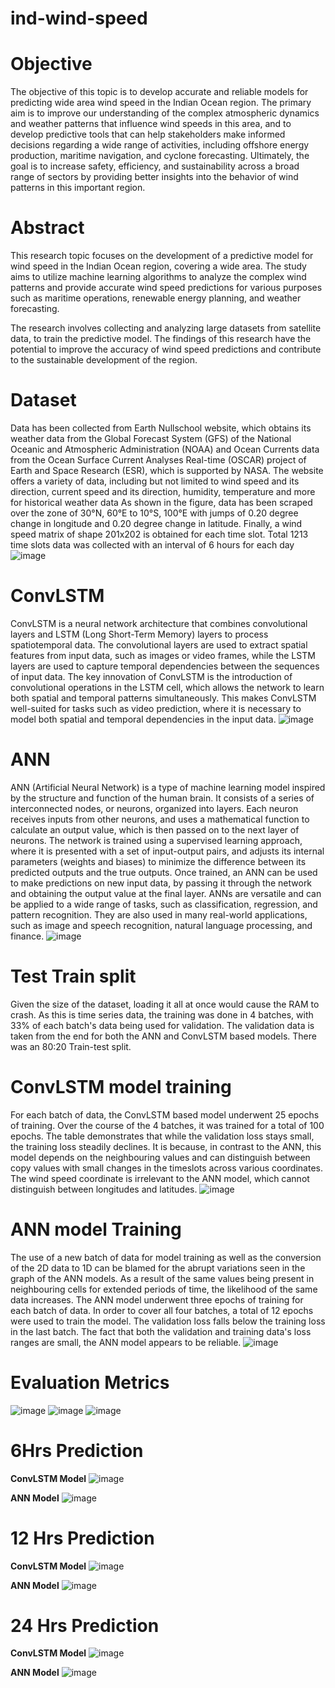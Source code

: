# ind-wind-speed

# Objective
The objective of this topic is to develop accurate and reliable models for predicting wide area wind speed in the Indian Ocean region. 
The primary aim is to improve our understanding of the complex atmospheric dynamics and weather patterns that influence wind speeds in this area, and to develop predictive tools that can help stakeholders make informed decisions regarding a wide range of activities, including offshore energy production, maritime navigation, and cyclone forecasting. 
Ultimately, the goal is to increase safety, efficiency, and sustainability across a broad range of sectors by providing better insights into the behavior of wind patterns in this important region.

# Abstract
This research topic focuses on the development of a predictive model for wind speed in the Indian Ocean region, covering a wide area. The study aims to utilize machine learning algorithms to analyze the complex wind patterns and provide accurate wind speed predictions for various purposes such as maritime operations, renewable energy planning, and weather forecasting. 

The research involves collecting and analyzing large datasets from satellite data, to train the predictive model. The findings of this research have the potential to improve the accuracy of wind speed predictions and contribute to the sustainable development of the region.

# Dataset
Data has been collected from Earth Nullschool website, which obtains its weather data from the Global Forecast System (GFS) of the National Oceanic and Atmospheric Administration (NOAA) and Ocean Currents data from the Ocean Surface Current Analyses Real-time (OSCAR) project of Earth and Space Research (ESR), which is supported by NASA. 
The website offers a variety of data, including but not limited to wind speed and its direction, current speed and its direction, humidity, temperature and more for historical weather data
As shown in the figure, data has been scraped over the zone of 30°N, 60°E to 10°S, 100°E with jumps of 0.20 degree change in longitude and 0.20 degree change in latitude. Finally, a wind speed matrix of shape 201x202 is obtained for each time slot. Total 1213 time slots data was collected with an interval of 6 hours for each day
![image](https://github.com/user-attachments/assets/0ce742d3-4376-4f9b-bc52-34fd9e053bba)

# ConvLSTM
ConvLSTM is a neural network architecture that combines convolutional layers and LSTM (Long Short-Term Memory) layers to process spatiotemporal data.
The convolutional layers are used to extract spatial features from input data, such as images or video frames, while the LSTM layers are used to capture temporal dependencies between the sequences of input data.
The key innovation of ConvLSTM is the introduction of convolutional operations in the LSTM cell, which allows the network to learn both spatial and temporal patterns simultaneously.
This makes ConvLSTM well-suited for tasks such as video prediction, where it is necessary to model both spatial and temporal dependencies in the input data.
![image](https://github.com/user-attachments/assets/5def81cd-019f-41d4-bf59-1cb1c7c64209)

# ANN
ANN (Artificial Neural Network) is a type of machine learning model inspired by the structure and function of the human brain.
It consists of a series of interconnected nodes, or neurons, organized into layers. Each neuron receives inputs from other neurons, and uses a mathematical function to calculate an output value, which is then passed on to the next layer of neurons.
The network is trained using a supervised learning approach, where it is presented with a set of input-output pairs, and adjusts its internal parameters (weights and biases) to minimize the difference between its predicted outputs and the true outputs.
Once trained, an ANN can be used to make predictions on new input data, by passing it through the network and obtaining the output value at the final layer.
ANNs are versatile and can be applied to a wide range of tasks, such as classification, regression, and pattern recognition. They are also used in many real-world applications, such as image and speech recognition, natural language processing, and finance.
![image](https://github.com/user-attachments/assets/58c54c4c-4ff0-466f-b771-c5114295f05e)

# Test Train split
Given the size of the dataset, loading it all at once would cause the RAM to crash. As this is time series data, the training was done in 4 batches, with 33% of each batch's data being used for validation. The validation data is taken from the end for both the ANN and ConvLSTM based models. There was an 80:20 Train-test split. 

# ConvLSTM model training
For each batch of data, the ConvLSTM based model underwent 25 epochs of training. Over the course of the 4 batches, it was trained for a total of 100 epochs. The table demonstrates that while the validation loss stays small, the training loss steadily declines. It is because, in contrast to the ANN, this model depends on the neighbouring values and can distinguish between copy values with small changes in the timeslots across various coordinates. The wind speed coordinate is irrelevant to the ANN model, which cannot distinguish between longitudes and latitudes.
![image](https://github.com/user-attachments/assets/3919282c-c7cd-4e82-8046-22b43b3e919d)


# ANN model Training
The use of a new batch of data for model training as well as the conversion of the 2D data to 1D can be blamed for the abrupt variations seen in the graph of the ANN models. As a result of the same values being present in neighbouring cells for extended periods of time, the likelihood of the same data increases. The ANN model underwent three epochs of training for each batch of data. In order to cover all four batches, a total of 12 epochs were used to train the model. The validation loss falls below the training loss in the last batch. The fact that both the validation and training data's loss ranges are small, the ANN model appears to be reliable. 
![image](https://github.com/user-attachments/assets/0e476c9f-c5f2-4fdc-b29b-365de5300b97)

# Evaluation Metrics
![image](https://github.com/user-attachments/assets/74b3e6ac-2119-4e76-aa0d-f4f3fc292b49)
![image](https://github.com/user-attachments/assets/38c8a29e-4461-4322-ab43-8b7ba6abdcd6)
![image](https://github.com/user-attachments/assets/58b041e8-923a-47d1-b95b-a3b18a527717)

# 6Hrs Prediction
**ConvLSTM Model**
![image](https://github.com/user-attachments/assets/bad4941a-e614-4c38-a3d3-b723cb7daca9)

**ANN Model**
![image](https://github.com/user-attachments/assets/e287116a-6b21-4069-8627-6724a3cfbec0)

# 12 Hrs Prediction
**ConvLSTM Model**
![image](https://github.com/user-attachments/assets/95d8d564-16e1-4800-b2fc-1388c812e478)

**ANN Model**
![image](https://github.com/user-attachments/assets/7085828b-b061-4b28-85ee-758316756a4c)


# 24 Hrs Prediction
**ConvLSTM Model**
![image](https://github.com/user-attachments/assets/c35b4373-d220-43fa-9b22-6c0c125bc630)

**ANN Model**
![image](https://github.com/user-attachments/assets/2868863d-cb3a-4139-9249-32dcdc850c3a)







